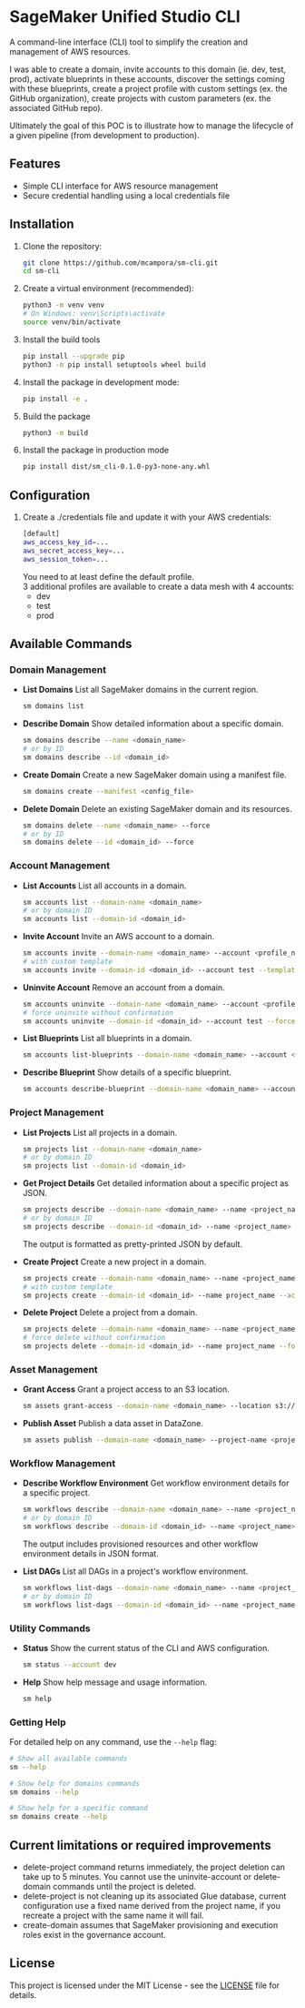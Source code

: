 # SageMaker Unified Studio CLI

A command-line interface (CLI) tool to simplify the creation and management of AWS resources.  

I was able to create a domain, invite accounts to this domain (ie. dev, test, prod), activate blueprints in these accounts, discover the settings coming with these blueprints, create a project profile with custom settings (ex. the GitHub organization), create projects with custom parameters (ex. the associated GitHub repo).

Ultimately the goal of this POC is to illustrate how to manage the lifecycle of a given pipeline (from development to production). 

## Features

- Simple CLI interface for AWS resource management
- Secure credential handling using a local credentials file

## Installation

1. Clone the repository:
   ```bash
   git clone https://github.com/mcampora/sm-cli.git
   cd sm-cli
   ```

2. Create a virtual environment (recommended):
   ```bash
   python3 -m venv venv
   # On Windows: venv\Scripts\activate
   source venv/bin/activate
   ```

3. Install the build tools
   ```bash
   pip install --upgrade pip
   python3 -m pip install setuptools wheel build   
   ```

4. Install the package in development mode:
   ```bash
   pip install -e .
   ```

5. Build the package
   ```bash
   python3 -m build
   ```

6. Install the package in production mode
   ```bash
   pip install dist/sm_cli-0.1.0-py3-none-any.whl
   ```

## Configuration

1. Create a ./credentials file and update it with your AWS credentials:
   ```bash
   [default]
   aws_access_key_id=...
   aws_secret_access_key=...
   aws_session_token=...
   ```
   You need to at least define the default profile.  
   3 additional profiles are available to create a data mesh with 4 accounts:
   - dev
   - test
   - prod

## Available Commands

### Domain Management

- **List Domains**
  List all SageMaker domains in the current region.
  ```bash
  sm domains list
  ```

- **Describe Domain**
  Show detailed information about a specific domain.
  ```bash
  sm domains describe --name <domain_name>
  # or by ID
  sm domains describe --id <domain_id>
  ```

- **Create Domain**
  Create a new SageMaker domain using a manifest file.
  ```bash
  sm domains create --manifest <config_file>
  ```

- **Delete Domain**
  Delete an existing SageMaker domain and its resources.
  ```bash
  sm domains delete --name <domain_name> --force
  # or by ID
  sm domains delete --id <domain_id> --force
  ```

### Account Management

- **List Accounts**
  List all accounts in a domain.
  ```bash
  sm accounts list --domain-name <domain_name>
  # or by domain ID
  sm accounts list --domain-id <domain_id>
  ```

- **Invite Account**
  Invite an AWS account to a domain.
  ```bash
  sm accounts invite --domain-name <domain_name> --account <profile_name>
  # with custom template
  sm accounts invite --domain-id <domain_id> --account test --template custom
  ```

- **Uninvite Account**
  Remove an account from a domain.
  ```bash
  sm accounts uninvite --domain-name <domain_name> --account <profile_name>
  # force uninvite without confirmation
  sm accounts uninvite --domain-id <domain_id> --account test --force
  ```

- **List Blueprints**
  List all blueprints in a domain.
  ```bash
  sm accounts list-blueprints --domain-name <domain_name> --account <profile_name>
  ```

- **Describe Blueprint**
  Show details of a specific blueprint.
  ```bash
  sm accounts describe-blueprint --domain-name <domain_name> --account <profile_name> --name <blueprint_name>
  ```

### Project Management

- **List Projects**
  List all projects in a domain.
  ```bash
  sm projects list --domain-name <domain_name>
  # or by domain ID
  sm projects list --domain-id <domain_id>
  ```

- **Get Project Details**
  Get detailed information about a specific project as JSON.
  ```bash
  sm projects describe --domain-name <domain_name> --name <project_name>
  # or by domain ID
  sm projects describe --domain-id <domain_id> --name <project_name>
  ```
  The output is formatted as pretty-printed JSON by default.

- **Create Project**
  Create a new project in a domain.
  ```bash
  sm projects create --domain-name <domain_name> --name <project_name> --account <profile_name>
  # with custom template
  sm projects create --domain-id <domain_id> --name project_name --account dev --template custom.json
  ```

- **Delete Project**
  Delete a project from a domain.
  ```bash
  sm projects delete --domain-name <domain_name> --name <project_name>
  # force delete without confirmation
  sm projects delete --domain-id <domain_id> --name project_name --force
  ```

### Asset Management

- **Grant Access**
  Grant a project access to an S3 location.
  ```bash
  sm assets grant-access --domain-name <domain_name> --location s3://your-bucket/path/ --project-name <project_name>
  ```

- **Publish Asset**
  Publish a data asset in DataZone.
  ```bash
  sm assets publish --domain-name <domain_name> --project-name <project_name> --asset-name <asset_name>
  ```

### Workflow Management

- **Describe Workflow Environment**
  Get workflow environment details for a specific project.
  ```bash
  sm workflows describe --domain-name <domain_name> --name <project_name>
  # or by domain ID
  sm workflows describe --domain-id <domain_id> --name <project_name>
  ```
  The output includes provisioned resources and other workflow environment details in JSON format.

- **List DAGs**
  List all DAGs in a project's workflow environment.
  ```bash
  sm workflows list-dags --domain-name <domain_name> --name <project_name>
  # or by domain ID
  sm workflows list-dags --domain-id <domain_id> --name <project_name>
  ```

### Utility Commands

- **Status**
  Show the current status of the CLI and AWS configuration.
  ```bash
  sm status --account dev
  ```

- **Help**
  Show help message and usage information.
  ```bash
  sm help
  ```

### Getting Help

For detailed help on any command, use the `--help` flag:

```bash
# Show all available commands
sm --help

# Show help for domains commands
sm domains --help

# Show help for a specific command
sm domains create --help
  ```

## Current limitations or required improvements
- delete-project command returns immediately, the project deletion can take up to 5 minutes. You cannot use the uninvite-account or delete-domain commands until the project is deleted.
- delete-project is not cleaning up its associated Glue database, current configuration use a fixed name derived from the project name, if you recreate a project with the same name it will fail. 
- create-domain assumes that SageMaker provisioning and execution roles exist in the governance account.

## License

This project is licensed under the MIT License - see the [LICENSE](LICENSE) file for details.
